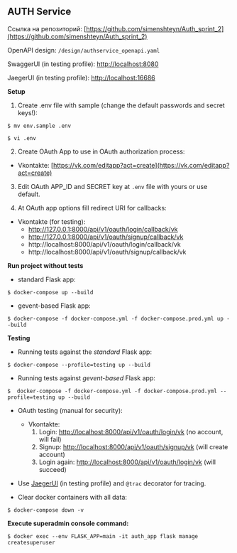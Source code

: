 ## AUTH Service

Ссылка на репозиторий: [https://github.com/simenshteyn/Auth_sprint_2](https://github.com/simenshteyn/Auth_sprint_2)

OpenAPI design: `/design/authservice_openapi.yaml`

SwaggerUI (in testing profile): [http://localhost:8080](http://localhost:8080)

JaegerUI (in testing profile): [http://localhost:16686](http://localhost:16686/)

**Setup**
1. Create .env file with sample (change the default passwords and secret keys!):

`$ mv env.sample .env`

`$ vi .env`

2. Create OAuth App to use in OAuth authorization process:

 - Vkontakte: [https://vk.com/editapp?act=create](https://vk.com/editapp?act=create)

3. Edit OAuth APP_ID and SECRET key at `.env` file with yours or use default.


4. At OAuth app options fill redirect URI for callbacks:

 - Vkontakte (for testing):
   - http://127.0.0.1:8000/api/v1/oauth/login/callback/vk
   - http://127.0.0.1:8000/api/v1/oauth/signup/callback/vk
   - http://localhost:8000/api/v1/oauth/login/callback/vk
   - http://localhost:8000/api/v1/oauth/signup/callback/vk


**Run project without tests**

 - standard Flask app:

`$ docker-compose up --build`

 - gevent-based Flask app:

`$ docker-compose -f docker-compose.yml -f docker-compose.prod.yml up --build`


**Testing**
 - Running tests against the *standard* Flask app:
   
`$ docker-compose --profile=testing up --build`
   
 - Running tests against *gevent-based* Flask app:

`$  docker-compose -f docker-compose.yml -f docker-compose.prod.yml --profile=testing up --build`

 - OAuth testing (manual for security):
   - Vkontakte:
     1. Login: [http://localhost:8000/api/v1/oauth/login/vk](http://localhost:8000/api/v1/oauth/login/vk) (no account, will fail)
     2. Signup: [http://localhost:8000/api/v1/oauth/signup/vk](http://localhost:8000/api/v1/oauth/signup/vk) (will create account)
     3. Login again: [http://localhost:8000/api/v1/oauth/login/vk](http://localhost:8000/api/v1/oauth/login/vk) (will succeed)
 
 
 - Use [JaegerUI](http://localhost:16686) (in testing profile) and `@trac` decorator for tracing.
    

 - Clear docker containers with all data:
 
`$ docker-compose down -v`

**Execute superadmin console command:**

`$ docker exec --env FLASK_APP=main -it auth_app flask manage createsuperuser`
